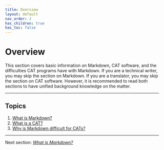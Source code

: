 ```yaml
---
title: Overview
layout: default
nav_order: 2
has_children: true
has_toc: false
---
```

Overview
===

This section covers basic information on Markdown, CAT software, and the difficulties CAT programs have with Markdown. If you are a technical writer, you may skip the section on Markdown. If you are a translator, you may skip the section on CAT software. However, it is recommended to read both sections to have unified background knowledge on the matter.

---
## Topics

1. [What is Markdown?](ref-markdown)
2. [What is a CAT?](ref-cat)
3. [Why is Markdown difficult for CATs?](ref-why-md-difficult)

---

Next section: [*What is Markdown?*](ref-markdown)